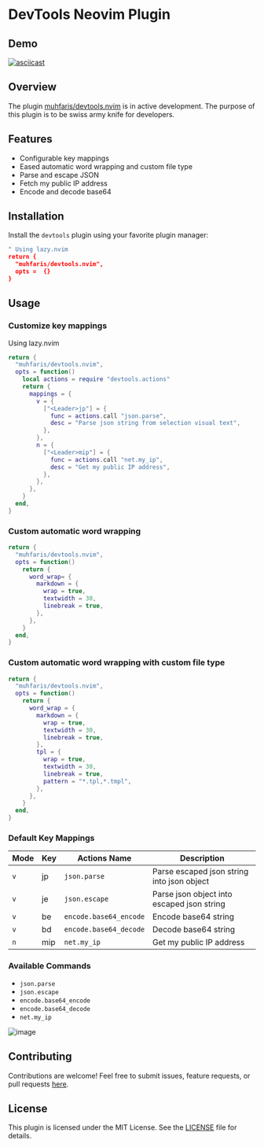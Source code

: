 # DevTools Neovim Plugin

## Demo

[![asciicast](https://asciinema.org/a/9Gs6j4HPcbXYdmVgR97f13I0J.svg)](https://asciinema.org/a/9Gs6j4HPcbXYdmVgR97f13I0J)

## Overview

The plugin [muhfaris/devtools.nvim](https://github.com/muhfaris/devtools.nvim) is in active development. The purpose of this plugin is to be swiss army knife for developers.

## Features

- Configurable key mappings
- Eased automatic word wrapping and custom file type
- Parse and escape JSON
- Fetch my public IP address
- Encode and decode base64

## Installation

Install the `devtools` plugin using your favorite plugin manager:

```lua
" Using lazy.nvim
return {
  "muhfaris/devtools.nvim",
  opts =  {}
}
```

## Usage

### Customize key mappings

Using lazy.nvim

```lua
return {
  "muhfaris/devtools.nvim",
  opts = function()
    local actions = require "devtools.actions"
    return {
      mappings = {
        v = {
          ["<Leader>jp"] = {
            func = actions.call "json.parse",
            desc = "Parse json string from selection visual text",
          },
        },
        n = {
          ["<Leader>mip"] = {
            func = actions.call "net.my_ip",
            desc = "Get my public IP address",
          },
        },
      },
    }
  end,
}
```

### Custom automatic word wrapping

```lua
return {
  "muhfaris/devtools.nvim",
  opts = function()
    return {
      word_wrap= {
        markdown = {
          wrap = true,
          textwidth = 30,
          linebreak = true,
        },
      },
    }
  end,
}
```

### Custom automatic word wrapping with custom file type

```lua
return {
  "muhfaris/devtools.nvim",
  opts = function()
    return {
      word_wrap = {
        markdown = {
          wrap = true,
          textwidth = 30,
          linebreak = true,
        },
        tpl = {
          wrap = true,
          textwidth = 30,
          linebreak = true,
          pattern = "*.tpl,*.tmpl",
        },
      },
    }
  end,
}
```

### Default Key Mappings

| Mode | Key         | Actions Name           | Description                                |
| ---- | ----------- | ---------------------- | ------------------------------------------ |
| `v`  | <Leader>jp  | `json.parse`           | Parse escaped json string into json object |
| `v`  | <Leader>je  | `json.escape`          | Parse json object into escaped json string |
| `v`  | <Leader>be  | `encode.base64_encode` | Encode base64 string                       |
| `v`  | <Leader>bd  | `encode.base64_decode` | Decode base64 string                       |
| `n`  | <Leader>mip | `net.my_ip`            | Get my public IP address                   |

### Available Commands

- `json.parse`
- `json.escape`
- `encode.base64_encode`
- `encode.base64_decode`
- `net.my_ip`

![image](https://github.com/user-attachments/assets/f7cb4898-b929-47fc-8416-ebd1fa03e795)

## Contributing

Contributions are welcome! Feel free to submit issues, feature requests, or pull requests [here](https://github.com/username/devtools).

## License

This plugin is licensed under the MIT License. See the [LICENSE](./LICENSE) file for details.
